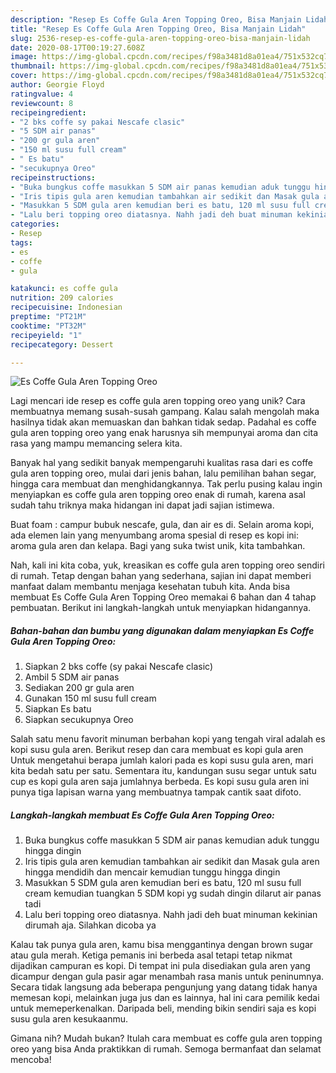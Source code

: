 ```yaml
---
description: "Resep Es Coffe Gula Aren Topping Oreo, Bisa Manjain Lidah"
title: "Resep Es Coffe Gula Aren Topping Oreo, Bisa Manjain Lidah"
slug: 2536-resep-es-coffe-gula-aren-topping-oreo-bisa-manjain-lidah
date: 2020-08-17T00:19:27.608Z
image: https://img-global.cpcdn.com/recipes/f98a3481d8a01ea4/751x532cq70/es-coffe-gula-aren-topping-oreo-foto-resep-utama.jpg
thumbnail: https://img-global.cpcdn.com/recipes/f98a3481d8a01ea4/751x532cq70/es-coffe-gula-aren-topping-oreo-foto-resep-utama.jpg
cover: https://img-global.cpcdn.com/recipes/f98a3481d8a01ea4/751x532cq70/es-coffe-gula-aren-topping-oreo-foto-resep-utama.jpg
author: Georgie Floyd
ratingvalue: 4
reviewcount: 8
recipeingredient:
- "2 bks coffe sy pakai Nescafe clasic"
- "5 SDM air panas"
- "200 gr gula aren"
- "150 ml susu full cream"
- " Es batu"
- "secukupnya Oreo"
recipeinstructions:
- "Buka bungkus coffe masukkan 5 SDM air panas kemudian aduk tunggu hingga dingin"
- "Iris tipis gula aren kemudian tambahkan air sedikit dan Masak gula aren hingga mendidih dan mencair kemudian tunggu hingga dingin"
- "Masukkan 5 SDM gula aren kemudian beri es batu, 120 ml susu full cream kemudian tuangkan 5 SDM kopi yg sudah dingin dilarut air panas tadi"
- "Lalu beri topping oreo diatasnya. Nahh jadi deh buat minuman kekinian dirumah aja. Silahkan dicoba ya"
categories:
- Resep
tags:
- es
- coffe
- gula

katakunci: es coffe gula 
nutrition: 209 calories
recipecuisine: Indonesian
preptime: "PT21M"
cooktime: "PT32M"
recipeyield: "1"
recipecategory: Dessert

---
```



![Es Coffe Gula Aren Topping Oreo](https://img-global.cpcdn.com/recipes/f98a3481d8a01ea4/751x532cq70/es-coffe-gula-aren-topping-oreo-foto-resep-utama.jpg)

Lagi mencari ide resep es coffe gula aren topping oreo yang unik? Cara membuatnya memang susah-susah gampang. Kalau salah mengolah maka hasilnya tidak akan memuaskan dan bahkan tidak sedap. Padahal es coffe gula aren topping oreo yang enak harusnya sih mempunyai aroma dan cita rasa yang mampu memancing selera kita.

Banyak hal yang sedikit banyak mempengaruhi kualitas rasa dari es coffe gula aren topping oreo, mulai dari jenis bahan, lalu pemilihan bahan segar, hingga cara membuat dan menghidangkannya. Tak perlu pusing kalau ingin menyiapkan es coffe gula aren topping oreo enak di rumah, karena asal sudah tahu triknya maka hidangan ini dapat jadi sajian istimewa.

Buat foam : campur bubuk nescafe, gula, dan air es di. Selain aroma kopi, ada elemen lain yang menyumbang aroma spesial di resep es kopi ini: aroma gula aren dan kelapa. Bagi yang suka twist unik, kita tambahkan.


Nah, kali ini kita coba, yuk, kreasikan es coffe gula aren topping oreo sendiri di rumah. Tetap dengan bahan yang sederhana, sajian ini dapat memberi manfaat dalam membantu menjaga kesehatan tubuh kita. Anda bisa membuat Es Coffe Gula Aren Topping Oreo memakai 6 bahan dan 4 tahap pembuatan. Berikut ini langkah-langkah untuk menyiapkan hidangannya.

<!--inarticleads1-->

##### Bahan-bahan dan bumbu yang digunakan dalam menyiapkan Es Coffe Gula Aren Topping Oreo:

1. Siapkan 2 bks coffe (sy pakai Nescafe clasic)
1. Ambil 5 SDM air panas
1. Sediakan 200 gr gula aren
1. Gunakan 150 ml susu full cream
1. Siapkan  Es batu
1. Siapkan secukupnya Oreo


Salah satu menu favorit minuman berbahan kopi yang tengah viral adalah es kopi susu gula aren. Berikut resep dan cara membuat es kopi gula aren Untuk mengetahui berapa jumlah kalori pada es kopi susu gula aren, mari kita bedah satu per satu. Sementara itu, kandungan susu segar untuk satu cup es kopi gula aren saja jumlahnya berbeda. Es kopi susu gula aren ini punya tiga lapisan warna yang membuatnya tampak cantik saat difoto. 

<!--inarticleads2-->

##### Langkah-langkah membuat Es Coffe Gula Aren Topping Oreo:

1. Buka bungkus coffe masukkan 5 SDM air panas kemudian aduk tunggu hingga dingin
1. Iris tipis gula aren kemudian tambahkan air sedikit dan Masak gula aren hingga mendidih dan mencair kemudian tunggu hingga dingin
1. Masukkan 5 SDM gula aren kemudian beri es batu, 120 ml susu full cream kemudian tuangkan 5 SDM kopi yg sudah dingin dilarut air panas tadi
1. Lalu beri topping oreo diatasnya. Nahh jadi deh buat minuman kekinian dirumah aja. Silahkan dicoba ya


Kalau tak punya gula aren, kamu bisa menggantinya dengan brown sugar atau gula merah. Ketiga pemanis ini berbeda asal tetapi tetap nikmat dijadikan campuran es kopi. Di tempat ini pula disediakan gula aren yang dicampur dengan gula pasir agar menambah rasa manis untuk peninumnya. Secara tidak langsung ada beberapa pengunjung yang datang tidak hanya memesan kopi, melainkan juga jus dan es lainnya, hal ini cara pemilik kedai untuk memeperkenalkan. Daripada beli, mending bikin sendiri saja es kopi susu gula aren kesukaanmu. 

Gimana nih? Mudah bukan? Itulah cara membuat es coffe gula aren topping oreo yang bisa Anda praktikkan di rumah. Semoga bermanfaat dan selamat mencoba!
